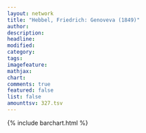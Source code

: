 ```yaml
---
layout: network
title: "Hebbel, Friedrich: Genoveva (1849)"
author:
description:
headline:
modified:
category:
tags:
imagefeature: 
mathjax: 
chart: 
comments: true
featured: false
list: false
amounttsv: 327.tsv
---
```

{% include barchart.html %}
